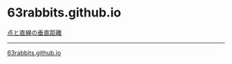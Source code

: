 # 63rabbits.github.io

[点と直線の垂直距離](next/x.html)

---
[63rabbits.github.io](https://63rabbits.github.io)
